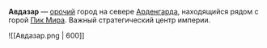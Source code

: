**Авдазар** — [орочий](Орки) город на севере [Арденгарда](Арденгард), находящийся рядом с горой [Пик Мира](Пик%20мира). Важный стратегический центр империи.

![[Авдазар.png | 600]]